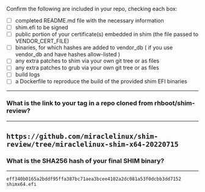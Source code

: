 Confirm the following are included in your repo, checking each box:

 - [ ] completed README.md file with the necessary information
 - [ ] shim.efi to be signed
 - [ ] public portion of your certificate(s) embedded in shim (the file passed to VENDOR_CERT_FILE)
 - [ ] binaries, for which hashes are added to vendor_db ( if you use vendor_db and have hashes allow-listed )
 - [ ] any extra patches to shim via your own git tree or as files
 - [ ] any extra patches to grub via your own git tree or as files
 - [ ] build logs
 - [ ] a Dockerfile to reproduce the build of the provided shim EFI binaries

-------------------------------------------------------------------------------
### What is the link to your tag in a repo cloned from rhboot/shim-review?
-------------------------------------------------------------------------------
`https://github.com/miraclelinux/shim-review/tree/miraclelinux-shim-x64-20220715`
-------------------------------------------------------------------------------
### What is the SHA256 hash of your final SHIM binary?
-------------------------------------------------------------------------------
```
eff340b0165a2bddf95ffa387bc71aea3bcee4102a2dc081a53f0dcbb3dd7152  shimx64.efi
```
